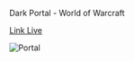 Dark Portal - World of Warcraft

<a href="https://portal.misterprada.com">Link Live</a>

![Portal](https://user-images.githubusercontent.com/8146111/257077594-eb445650-c662-412f-8cf5-662b76c27057.gif)

